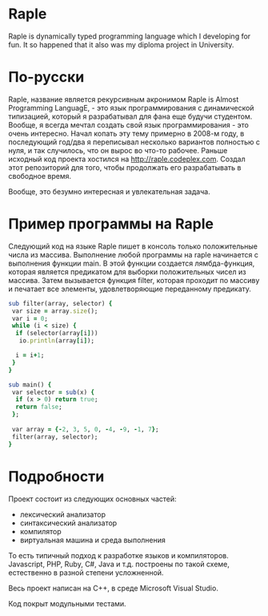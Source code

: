 Raple
=====

Raple is dynamically typed programming language which I developing for fun. It so happened that it also was my diploma project in University.

По-русски
=====

Raple, название является рекурсивным акронимом Raple is Almost Programming LanguagE, - это язык программирования с динамической типизацией, который я разрабатывал для фана еще будучи студентом. Вообще, я всегда мечтал создать свой язык программирования - это очень интересно. Начал копать эту тему примерно в 2008-м году, в последующий год/два я переписывал несколько вариантов полностью с нуля, и так случилось, что он вырос во что-то рабочее. Раньше исходный код проекта хостился на http://raple.codeplex.com.
Создал этот репозиторий для того, чтобы продолжать его разрабатывать в свободное время.

Вообще, это безумно интересная и увлекательная задача.

Пример программы на Raple
=====

Следующий код на языке Raple пишет в консоль только положительные числа из массива.
Выполнение любой программы на raple начинается с выполнения функции main. В этой функции создается лямбда-функция, которая является предикатом для выборки положительных чисел из массива. Затем вызывается функция filter, которая проходит по массиву и печатает все элементы, удовлетворяющие переданному предикату.

```ruby
sub filter(array, selector) {
 var size = array.size();
 var i = 0;
 while (i < size) {
  if (selector(array[i]))
   io.println(array[i]);

  i = i+1;
 }
}

sub main() {
 var selector = sub(x) {
  if (x > 0) return true;
  return false;
 };
 
 var array = {-2, 3, 5, 0, -4, -9, -1, 7};
 filter(array, selector);
}
```


Подробности
=====

Проект состоит из следующих основных частей:
- лексический анализатор
- синтаксический анализатор
- компилятор
- виртуальная машина и среда выполнения

То есть типичный подход к разработке языков и компиляторов. Javascript, PHP, Ruby, C#, Java и т.д. построены по такой схеме, естественно в разной степени усложненной.

Весь проект написан на С++, в среде Microsoft Visual Studio.

Код покрыт модульными тестами.
